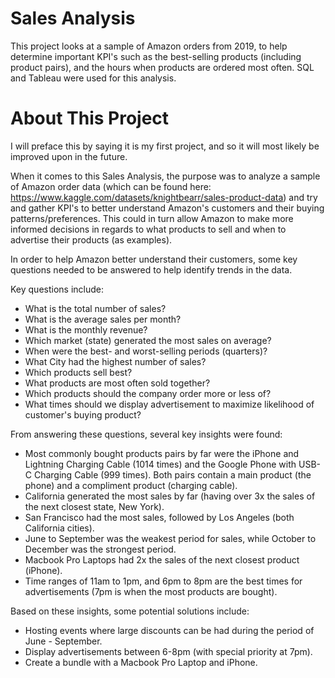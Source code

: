 # Sales Analysis
This project looks at a sample of Amazon orders from 2019, to help determine important KPI's such as the best-selling products (including product pairs), and the hours when products are ordered most often. SQL and Tableau were used for this analysis. 

# About This Project
I will preface this by saying it is my first project, and so it will most likely be improved upon in the future.

When it comes to this Sales Analysis, the purpose was to analyze a sample of Amazon order data (which can be found here: https://www.kaggle.com/datasets/knightbearr/sales-product-data) and try and gather KPI's to better understand Amazon's customers and their buying patterns/preferences. This could in turn allow Amazon to make more informed decisions in regards to what products to sell and when to advertise their products (as examples).

In order to help Amazon better understand their customers, some key questions needed to be answered to help identify trends in the data.

Key questions include: 

- What is the total number of sales? 
- What is the average sales per month? 
- What is the monthly revenue? 
- Which market (state) generated the most sales on average? 
- When were the best- and worst-selling periods (quarters)? 
- What City had the highest number of sales? 
- Which products sell best? 
- What products are most often sold together? 
- Which products should the company order more or less of? 
- What times should we display advertisement to maximize likelihood of customer's buying product?

From answering these questions, several key insights were found:

- Most commonly bought products pairs by far were the iPhone and Lightning Charging Cable (1014 times) and the Google Phone with USB-C Charging Cable (999 times). Both pairs contain a main product (the phone) and a compliment product (charging cable).
- California generated the most sales by far (having over 3x the sales of the next closest state, New York).
- San Francisco had the most sales, followed by Los Angeles (both California cities).
- June to September was the weakest period for sales, while October to December was the strongest period.
- Macbook Pro Laptops had 2x the sales of the next closest product (iPhone).
- Time ranges of 11am to 1pm, and 6pm to 8pm are the best times for advertisements (7pm is when the most products are bought).

Based on these insights, some potential solutions include:

- Hosting events where large discounts can be had during the period of June - September. 
- Display advertisements between 6-8pm (with special priority at 7pm).
- Create a bundle with a Macbook Pro Laptop and iPhone.
